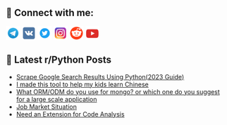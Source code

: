 ## 🔎 Connect with me:
[<img src="https://github.com/bullbesh/bullbesh/blob/main/images/Telegram.png" width="32" height="32" />](https://t.me/bullbesh)
[<img src="https://github.com/bullbesh/bullbesh/blob/main/images/VK.png" width="32" height="32" />](https://vk.com/bullbesh)
[<img src="https://github.com/bullbesh/bullbesh/blob/main/images/Twitter.png" width="32" height="32" />](https://twitter.com/bullbesh1)
[<img src="https://github.com/bullbesh/bullbesh/blob/main/images/Instagram.png" width="32" height="32" />](https://www.instagram.com/bullbesh)
[<img src="https://github.com/bullbesh/bullbesh/blob/main/images/Reddit.png" width="32" height="32" />](https://www.reddit.com/user/bullbesh)
[<img src="https://github.com/bullbesh/bullbesh/blob/main/images/YouTube.png" width="32" height="32" />](https://www.youtube.com/channel/UCtfjRs6uzgq5mfm8S06WTcg)

## 📕 Latest r/Python Posts
<!-- BLOG-POST-LIST:START -->
- [Scrape Google Search Results Using Python&lpar;2023 Guide&rpar;](https://www.reddit.com/r/Python/comments/141n9j1/scrape_google_search_results_using_python2023/)
- [I made this tool to help my kids learn Chinese](https://www.reddit.com/r/Python/comments/141n1zv/i_made_this_tool_to_help_my_kids_learn_chinese/)
- [What ORM/ODM do you use for mongo? or which one do you suggest for a large scale application](https://www.reddit.com/r/Python/comments/141mn2g/what_ormodm_do_you_use_for_mongo_or_which_one_do/)
- [Job Market Situation](https://www.reddit.com/r/Python/comments/141ldyj/job_market_situation/)
- [Need an Extension for Code Analysis](https://www.reddit.com/r/Python/comments/141kodm/need_an_extension_for_code_analysis/)
<!-- BLOG-POST-LIST:END -->

